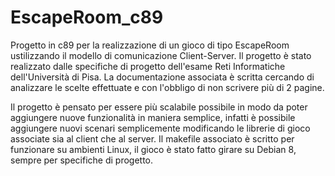 # EscapeRoom_c89
Progetto in c89 per la realizzazione di un gioco di tipo EscapeRoom ustilizzando il modello di comunicazione Client-Server.
Il progetto è stato realizzato dalle specifiche di progetto dell'esame Reti Informatiche dell'Università di Pisa. 
La documentazione associata è scritta cercando di analizzare le scelte effettuate e con l'obbligo di non scrivere più di 2 pagine.

Il progetto è pensato per essere più scalabile possibile in modo da poter aggiungere nuove funzionalità in maniera semplice, infatti è possibile aggiungere nuovi scenari semplicemente modificando le librerie di gioco associate sia al client che al server.
Il makefile associato è scritto per funzionare su ambienti Linux, il gioco è stato fatto girare su Debian 8, sempre per specifiche di progetto.
